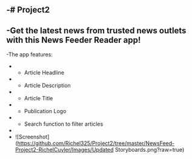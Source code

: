 -# Project2
 -
 -Get the latest news from trusted news outlets with this News Feeder Reader app!
 -
 -The app features:
 - - Article Headline
 - - Article Description
 - - Article Title
 - - Publication Logo
 - - Search function to filter articles
 - 
 - ![Screenshot](https://github.com/Richel325/Project2/tree/master/NewsFeed-Project2-RichelCuyler/Images/Updated Storyboards.png?raw=true)
